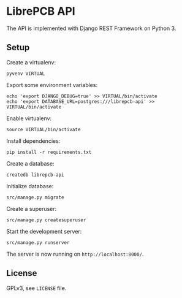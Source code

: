 # LibrePCB API

The API is implemented with Django REST Framework on Python 3.

## Setup

Create a virtualenv:

    pyvenv VIRTUAL

Export some environment variables:

    echo 'export DJANGO_DEBUG=true' >> VIRTUAL/bin/activate
    echo 'export DATABASE_URL=postgres:///librepcb-api' >> VIRTUAL/bin/activate

Enable virtualenv:

    source VIRTUAL/bin/activate

Install dependencies:

    pip install -r requirements.txt

Create a database:

    createdb librepcb-api

Initialize database:

    src/manage.py migrate

Create a superuser:

    src/manage.py createsuperuser

Start the development server:

    src/manage.py runserver

The server is now running on `http://localhost:8000/`.

## License

GPLv3, see `LICENSE` file.
